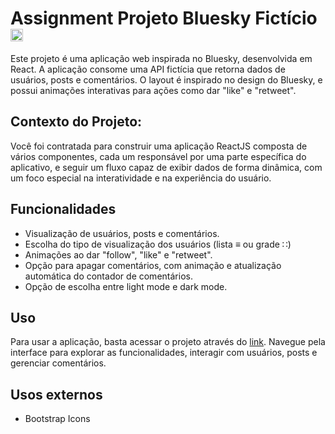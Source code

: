 # Assignment Projeto Bluesky Fictício <img src='https://upload.wikimedia.org/wikipedia/commons/thumb/7/7a/Bluesky_Logo.svg/2319px-Bluesky_Logo.svg.png' width="20" />

Este projeto é uma aplicação web inspirada no Bluesky, desenvolvida em React. A aplicação consome uma API fictícia que retorna dados de usuários, posts e comentários. O layout é inspirado no design do Bluesky, e possui animações interativas para ações como dar "like" e "retweet".

## Contexto do Projeto:
Você foi contratada para construir uma aplicação ReactJS composta de vários componentes, cada um responsável por uma parte específica do aplicativo, e seguir um fluxo capaz de exibir dados de forma dinâmica, com um foco especial na interatividade e na experiência do usuário.

## Funcionalidades

- Visualização de usuários, posts e comentários.
- Escolha do tipo de visualização dos usuários (lista ≡ ou grade ∷)
- Animações ao dar "follow", "like" e "retweet".
- Opção para apagar comentários, com animação e atualização automática do contador de comentários.
- Opção de escolha entre light mode e dark mode.

## Uso
Para usar a aplicação, basta acessar o projeto através do [link](https://projeto-bluesky-ficticio.vercel.app/). Navegue pela interface para explorar as funcionalidades, interagir com usuários, posts e gerenciar comentários.

## Usos externos
- Bootstrap Icons
